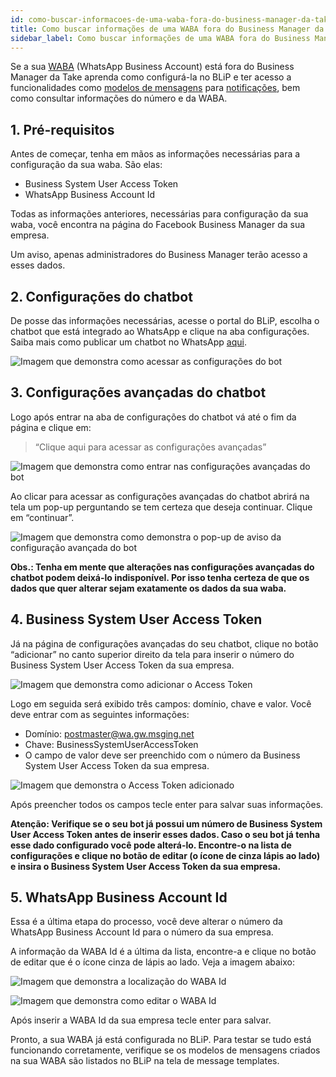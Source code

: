 ```yaml
---
id: como-buscar-informacoes-de-uma-waba-fora-do-business-manager-da-take
title: Como buscar informações de uma WABA fora do Business Manager da Take
sidebar_label: Como buscar informações de uma WABA fora do Business Manager da Take
---
```


Se a sua [WABA](https://help.blip.ai/docs/en/channels/whatsapp/arquitetura-do-whatsapp/) (WhatsApp Business Account) está fora do Business Manager da Take aprenda como configurá-la no BLiP e ter acesso a funcionalidades como [modelos de mensagens](https://help.blip.ai/docs/en/channels/whatsapp/como-criar-aprovar-message-template/#criando-um-message-template-no-blip) para [notificações](https://help.blip.ai/docs/en/channels/whatsapp/enviar-notificacao-whatsapp-blip-api/), bem como consultar informações do número e da WABA.

## 1. Pré-requisitos

Antes de começar, tenha em mãos as informações necessárias para a configuração da sua waba. São elas:

- Business System User Access Token
- WhatsApp Business Account Id

Todas as informações anteriores, necessárias para configuração da sua waba, você encontra na página do Facebook Business Manager da sua empresa. 

Um aviso, apenas administradores do Business Manager terão acesso a esses dados.

## 2. Configurações do chatbot

De posse das informações necessárias, acesse o portal do BLiP, escolha o chatbot que está integrado ao WhatsApp e clique na aba configurações. Saiba mais como publicar um chatbot no WhatsApp [aqui](https://help.blip.ai/docs/en/channels/whatsapp/publicando-bot-no-whatsapp/).

​![Imagem que demonstra como acessar as configurações do bot](/img/channels/whatsapp/acessar-configuracoes-bot.png)<br>

## 3. Configurações avançadas do chatbot

Logo após entrar na aba de configurações do chatbot vá até o fim da página e clique em:

> “Clique aqui para acessar as configurações avançadas”

​![Imagem que demonstra como entrar nas configurações avançadas do bot](/img/channels/whatsapp/acessar-configuracoes-avancadas-bot.png)<br>

Ao clicar para acessar as configurações avançadas do chatbot abrirá na tela um pop-up perguntando se tem certeza que deseja continuar. Clique em “continuar”.

​![Imagem que demonstra como demonstra o pop-up de aviso da configuração avançada do bot](/img/channels/whatsapp/modal-configuracoes-avancadas-bot.png)<br>

**Obs.: Tenha em mente que alterações nas configurações avançadas do chatbot podem deixá-lo indisponível. Por isso tenha certeza de que os dados que quer alterar sejam exatamente os dados da sua waba.**

## 4. Business System User Access Token

Já na página de configurações avançadas do seu chatbot, clique no botão “adicionar” no canto superior direito da tela para inserir o número do Business System User Access Token da sua empresa.

​![Imagem que demonstra como adicionar o Access Token](/img/channels/whatsapp/adicionar-configuracao-avancada.png)<br>

Logo em seguida será exibido três campos: domínio, chave e valor. Você deve entrar com as seguintes informações:

- Domínio: postmaster@wa.gw.msging.net
- Chave: BusinessSystemUserAccessToken
- O campo de valor deve ser preenchido com o número da Business System User Access Token da sua empresa.

![Imagem que demonstra o Access Token adicionado](/img/channels/whatsapp/configuracoes-avancadas-adicionadas.png)<br>

Após preencher todos os campos tecle enter para salvar suas informações. 

**Atenção: Verifique se o seu bot já possui um número de Business System User Access Token antes de inserir esses dados. Caso o seu bot já tenha esse dado configurado você pode alterá-lo. Encontre-o na lista de configurações e clique no botão de editar (o ícone de cinza lápis ao lado) e insira o Business System User Access Token da sua empresa.**

## 5. WhatsApp Business Account Id

Essa é a última etapa do processo, você deve alterar o número da WhatsApp Business Account Id para o número da sua empresa.

A informação da WABA Id é a última da lista, encontre-a e clique no botão de editar que é o ícone cinza de lápis ao lado. Veja a imagem abaixo:

![Imagem que demonstra a localização do WABA Id](/img/channels/whatsapp/waba-id-editar.png)<br>

![Imagem que demonstra como editar o WABA Id](/img/channels/whatsapp/waba-id-editado.png)<br>

Após inserir a WABA Id da sua empresa tecle enter para salvar.

Pronto, a sua WABA já está configurada no BLiP. Para testar se tudo está funcionando corretamente, verifique se os modelos de mensagens criados na sua WABA são listados no BLiP na tela de message templates.

<!-- Rating frame -->
<script type="text/javascript" src="/scripts/rating.js"></script>